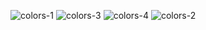 ![colors-1](colors-1.png)
![colors-3](colors-3.png)
![colors-4](colors-4.png)
![colors-2](colors-2.png)

